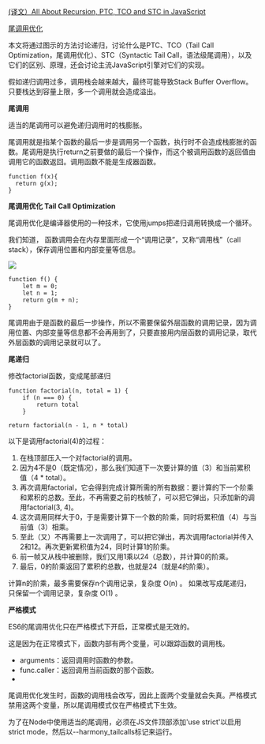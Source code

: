 [(译文）All About Recursion, PTC, TCO and STC in JavaScript](http://www.zcfy.cc/article/all-about-recursion-ptc-tco-and-stc-in-javascript-2813.html)

[尾调用优化](http://www.ruanyifeng.com/blog/2015/04/tail-call.html)

本文将通过图示的方法讨论递归，讨论什么是PTC、TCO（Tail Call Optimization，尾调用优化）、STC（Syntactic Tail Call，语法级尾调用），以及它们的区别、原理，还会讨论主流JavaScript引擎对它们的实现。

假如递归调用过多，调用栈会越来越大，最终可能导致Stack Buffer Overflow。只要栈达到容量上限，多一个调用就会造成溢出。


**尾调用**

适当的尾调用可以避免递归调用时的栈膨胀。

尾调用就是指某个函数的最后一步是调用另一个函数，执行时不会造成栈膨胀的函数。尾调用是执行return之前要做的最后一个操作，而这个被调用函数的返回值由调用它的函数返回。调用函数不能是生成器函数。

```
function f(x){
  return g(x);
}
```


**尾调用优化 Tail Call Optimization**

尾调用优化是编译器使用的一种技术，它使用jumps把递归调用转换成一个循环。


我们知道， 函数调用会在内存里面形成一个“调用记录”，又称“调用栈”（call stack），保存调用位置和内部变量等信息。



![](http://image.beekka.com/blog/2015/bg2015041002.png)


```
function f() {
    let m = 0;
    let n = 1;
    return g(m + n);
}
```
尾调用由于是函数的最后一步操作，所以不需要保留外层函数的调用记录，因为调用位置、内部变量等信息都不会再用到了，只要直接用内层函数的调用记录，取代外层函数的调用记录就可以了。

**尾递归**

修改factorial函数，变成尾部递归

```
function factorial(n, total = 1) {
    if (n === 0) {
        return total
    }

return factorial(n - 1, n * total)
```

以下是调用factorial(4)的过程：

1. 在栈顶部压入一个对factorial的调用。
2. 因为4不是0（既定情况），那么我们知道下一次要计算的值（3）和当前累积值（4 * total）。
3. 再次调用factorial，它会得到完成计算所需的所有数据：要计算的下一个阶乘和累积的总数。至此，不再需要之前的栈帧了，可以把它弹出，只添加新的调用factorial(3, 4)。
4. 这次调用同样大于0，于是需要计算下一个数的阶乘，同时将累积值（4）与当前值（3）相乘。
5. 至此（又）不再需要上一次调用了，可以把它弹出，再次调用factorial并传入2和12。再次更新累积值为24，同时计算1的阶乘。
6. 前一帧又从栈中被删除，我们又用1乘以24（总数），并计算0的阶乘。
7. 最后，0的阶乘返回了累积的总数，也就是24（就是4的阶乘）。

计算n的阶乘，最多需要保存n个调用记录，复杂度 O(n) 。
如果改写成尾递归，只保留一个调用记录，复杂度 O(1) 。

**严格模式**

ES6的尾调用优化只在严格模式下开启，正常模式是无效的。

这是因为在正常模式下，函数内部有两个变量，可以跟踪函数的调用栈。

 - arguments：返回调用时函数的参数。
 - func.caller：返回调用当前函数的那个函数。
 - 
尾调用优化发生时，函数的调用栈会改写，因此上面两个变量就会失真。严格模式禁用这两个变量，所以尾调用模式仅在严格模式下生效。

为了在Node中使用适当的尾调用，必须在JS文件顶部添加'use strict'以启用strict mode，然后以--harmony_tailcalls标记来运行。